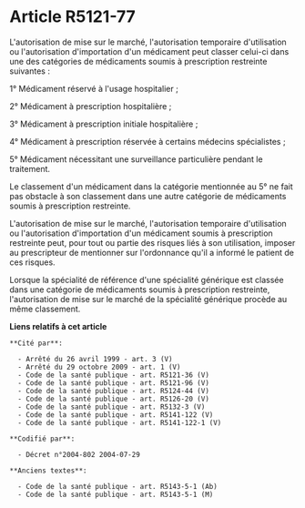 # Article R5121-77

L'autorisation de mise sur le marché, l'autorisation temporaire d'utilisation ou l'autorisation d'importation d'un médicament
peut classer celui-ci dans une des catégories de médicaments soumis à prescription restreinte suivantes :

1° Médicament réservé à l'usage hospitalier ;

2° Médicament à prescription hospitalière ;

3° Médicament à prescription initiale hospitalière ;

4° Médicament à prescription réservée à certains médecins spécialistes ;

5° Médicament nécessitant une surveillance particulière pendant le traitement.

Le classement d'un médicament dans la catégorie mentionnée au 5° ne fait pas obstacle à son classement dans une autre
catégorie de médicaments soumis à prescription restreinte.

L'autorisation de mise sur le marché, l'autorisation temporaire d'utilisation ou l'autorisation d'importation d'un médicament
soumis à prescription restreinte peut, pour tout ou partie des risques liés à son utilisation, imposer au prescripteur de
mentionner sur l'ordonnance qu'il a informé le patient de ces risques.

Lorsque la spécialité de référence d'une spécialité générique est classée dans une catégorie de médicaments soumis à
prescription restreinte, l'autorisation de mise sur le marché de la spécialité générique procède au même classement.

**Liens relatifs à cet article**

	**Cité par**:

	  - Arrêté du 26 avril 1999 - art. 3 (V)
	  - Arrêté du 29 octobre 2009 - art. 1 (V)
	  - Code de la santé publique - art. R5121-36 (V)
	  - Code de la santé publique - art. R5121-96 (V)
	  - Code de la santé publique - art. R5124-44 (V)
	  - Code de la santé publique - art. R5126-20 (V)
	  - Code de la santé publique - art. R5132-3 (V)
	  - Code de la santé publique - art. R5141-122 (V)
	  - Code de la santé publique - art. R5141-122-1 (V)

	**Codifié par**:

	  - Décret n°2004-802 2004-07-29

	**Anciens textes**:

	  - Code de la santé publique - art. R5143-5-1 (Ab)
	  - Code de la santé publique - art. R5143-5-1 (M)

